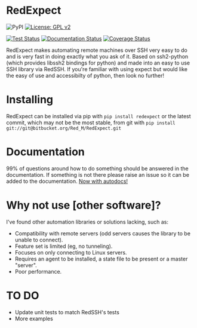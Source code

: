 # RedExpect
![PyPI](https://img.shields.io/pypi/v/RedExpect?style=plastic)
[![License: GPL v2](https://img.shields.io/badge/License-GPL%20v2-blue.svg?style=plastic)](https://www.gnu.org/licenses/old-licenses/gpl-2.0.en.html)

[![Test Status](https://travis-ci.com/Red-M/RedExpect.svg?branch=master)](https://travis-ci.com/Red-M/RedExpect)
[![Documentation Status](https://readthedocs.org/projects/redexpect/badge/?version=latest&style=plastic)](https://redexpect.readthedocs.io/en/latest/?badge=latest)
[![Coverage Status](https://coveralls.io/repos/github/Red-M/RedExpect/badge.svg?branch=master)](https://coveralls.io/github/Red-M/RedExpect?branch=master)

RedExpect makes automating remote machines over SSH very easy to do and is very fast in doing exactly what you ask of it.
Based on ssh2-python (which provides libssh2 bindings for python) and made into an easy to use SSH library via RedSSH.
If you're familiar with using expect but would like the easy of use and accessibilty of python, then look no further!


# Installing

RedExpect can be installed via pip with `pip install redexpect` or the latest commit, which may not be the most stable, from git with `pip install git://git@bitbucket.org/Red_M/RedExpect.git`


# Documentation
99% of questions around how to do something should be answered in the documentation.
If something is not there please raise an issue so it can be added to the documentation.
[Now with autodocs!](https://redexpect.readthedocs.io/en/latest/ "Documentation! :)")


# Why not use [other software]?

I've found other automation libraries or solutions lacking, such as:
- Compatibility with remote servers (odd servers causes the library to be unable to connect).
- Feature set is limited (eg, no tunneling).
- Focuses on only connecting to Linux servers.
- Requires an agent to be installed, a state file to be present or a master "server".
- Poor performance.


# TO DO
- Update unit tests to match RedSSH's tests
- More examples
